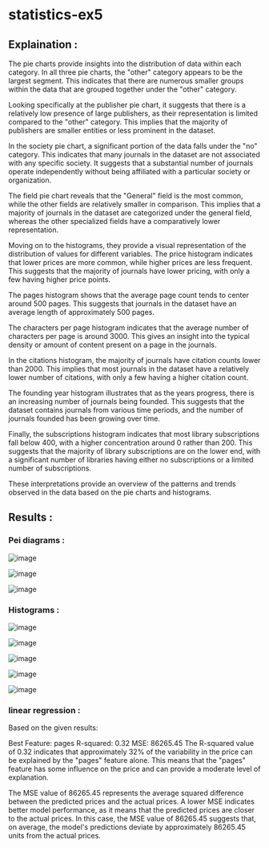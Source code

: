 # statistics-ex5

## Explaination :

The pie charts provide insights into the distribution of data within each category. In all three pie charts, the "other" category appears to be the largest segment. This indicates that there are numerous smaller groups within the data that are grouped together under the "other" category. 

Looking specifically at the publisher pie chart, it suggests that there is a relatively low presence of large publishers, as their representation is limited compared to the "other" category. This implies that the majority of publishers are smaller entities or less prominent in the dataset.

In the society pie chart, a significant portion of the data falls under the "no" category. This indicates that many journals in the dataset are not associated with any specific society. It suggests that a substantial number of journals operate independently without being affiliated with a particular society or organization.

The field pie chart reveals that the "General" field is the most common, while the other fields are relatively smaller in comparison. This implies that a majority of journals in the dataset are categorized under the general field, whereas the other specialized fields have a comparatively lower representation.

Moving on to the histograms, they provide a visual representation of the distribution of values for different variables. The price histogram indicates that lower prices are more common, while higher prices are less frequent. This suggests that the majority of journals have lower pricing, with only a few having higher price points.

The pages histogram shows that the average page count tends to center around 500 pages. This suggests that journals in the dataset have an average length of approximately 500 pages.

The characters per page histogram indicates that the average number of characters per page is around 3000. This gives an insight into the typical density or amount of content present on a page in the journals.

In the citations histogram, the majority of journals have citation counts lower than 2000. This implies that most journals in the dataset have a relatively lower number of citations, with only a few having a higher citation count.

The founding year histogram illustrates that as the years progress, there is an increasing number of journals being founded. This suggests that the dataset contains journals from various time periods, and the number of journals founded has been growing over time.

Finally, the subscriptions histogram indicates that most library subscriptions fall below 400, with a higher concentration around 0 rather than 200. This suggests that the majority of library subscriptions are on the lower end, with a significant number of libraries having either no subscriptions or a limited number of subscriptions.

These interpretations provide an overview of the patterns and trends observed in the data based on the pie charts and histograms.

## Results : 

### Pei diagrams :

![image](https://github.com/ArielElb/statistics-ex5/assets/94087682/506fe261-e982-482e-a82f-41e15916c404)

![image](https://github.com/ArielElb/statistics-ex5/assets/94087682/604485a8-7cae-4d2f-8390-e16be8b29487)

![image](https://github.com/ArielElb/statistics-ex5/assets/94087682/87ddcf27-6a44-4f72-800b-afcbeb3a8e7b)


### Histograms :

![image](https://github.com/ArielElb/statistics-ex5/assets/94087682/eee1c8d7-b76e-4865-9b1c-06e857eba39b)

![image](https://github.com/ArielElb/statistics-ex5/assets/94087682/0c56741b-3a4d-4a4e-9547-10663cd2934e)

![image](https://github.com/ArielElb/statistics-ex5/assets/94087682/76d32566-256b-43f1-902f-b0cfe2a08142)

![image](https://github.com/ArielElb/statistics-ex5/assets/94087682/711579e1-0256-44df-8126-e8e0eaeec9f8)

![image](https://github.com/ArielElb/statistics-ex5/assets/94087682/acee493b-f54c-4f4e-9c15-65e8c5d6478d)


### linear regression :


Based on the given results:

Best Feature: pages
R-squared: 0.32
MSE: 86265.45
The R-squared value of 0.32 indicates that approximately 32% of the variability in the price can be explained by the "pages" feature alone. This means that the "pages" feature has some influence on the price and can provide a moderate level of explanation.

The MSE value of 86265.45 represents the average squared difference between the predicted prices and the actual prices. A lower MSE indicates better model performance, as it means that the predicted prices are closer to the actual prices. In this case, the MSE value of 86265.45 suggests that, on average, the model's predictions deviate by approximately 86265.45 units from the actual prices.
